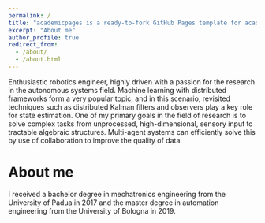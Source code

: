 ```yaml
---
permalink: /
title: "academicpages is a ready-to-fork GitHub Pages template for academic personal websites"
excerpt: "About me"
author_profile: true
redirect_from: 
  - /about/
  - /about.html
---
```


Enthusiastic robotics engineer, highly driven with a passion for the research in the autonomous systems field. 
Machine learning with distributed frameworks form a very popular topic, and in this scenario, revisited techniques such as distributed Kalman filters and observers play a key role for state estimation. 
One of my primary goals in the field of research is to solve complex tasks from unprocessed, high-dimensional, sensory input to tractable algebraic structures. 
Multi-agent systems can efficiently solve this by use of collaboration to improve the quality of data.

About me
======
I received a bachelor degree in mechatronics engineering from the University of Padua in 2017 and the master degree in automation engineering from the University of Bologna in 2019.

